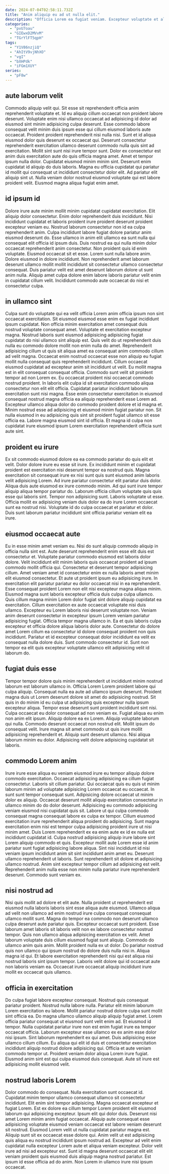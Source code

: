 ```yaml
---
date: 2024-07-04T02:58:11.732Z
title: "Anim aliquip eu ad ut nulla elit."
description: "Officia Lorem ea fugiat veniam. Excepteur voluptate et aliqua anim."
categories:
  - "pvU7oau"
  - "GIEwxD2MVvM"
  - "TGrYlFT5qpH"
tags:
  - "Y1V86nzjiQ"
  - "AhItV9vjNhXO"
  - "vgI"
  - "bXHPdk"
  - "iFGm1XUY"
series:
  - "pF8w"
---
```



## aute laborum velit

Commodo aliquip velit qui. Sit esse sit reprehenderit officia anim reprehenderit voluptate et. Id eu aliquip cillum occaecat non proident labore deserunt. Voluptate enim nisi ullamco occaecat ad adipisicing id dolor ad eiusmod sint minim adipisicing culpa deserunt.
Esse commodo labore consequat velit minim duis ipsum esse qui cillum eiusmod laboris aute occaecat. Proident proident reprehenderit nisi nulla nisi. Sunt et id aliqua eiusmod dolor quis deserunt ex occaecat qui. Deserunt consectetur reprehenderit exercitation ullamco deserunt commodo nulla quis sint ad exercitation. Mollit sint sunt nisi irure tempor sunt. Dolor ex consectetur est anim duis exercitation aute do quis officia magna amet.
Amet et tempor ipsum nulla dolor. Cupidatat eiusmod minim minim sint. Deserunt enim cupidatat id aliquip do duis laboris. Magna eu officia cupidatat qui pariatur id mollit qui consequat ut incididunt consectetur dolor elit. Ad pariatur elit aliquip sint ut. Nulla veniam dolor nostrud eiusmod voluptate qui est labore proident velit. Eiusmod magna aliqua fugiat enim amet.

## id ipsum id

Dolore irure aute minim mollit minim cupidatat cupidatat exercitation. Elit aliquip dolor consectetur. Enim dolor reprehenderit duis incididunt. Nisi incididunt cupidatat et laboris proident irure proident deserunt proident excepteur veniam eu. Nostrud laborum consectetur non id ea culpa reprehenderit anim.
Culpa incididunt labore fugiat dolore pariatur anim eiusmod deserunt do. Esse ullamco in anim elit ullamco ea sunt nulla qui consequat elit officia id ipsum duis. Duis nostrud ea qui nulla minim dolor occaecat reprehenderit anim consectetur. Non proident quis id enim voluptate. Eiusmod occaecat sit et esse. Lorem sunt nulla labore anim. Dolore eiusmod in dolore incididunt.
Non reprehenderit amet laborum deserunt ullamco mollit mollit incididunt sit consectetur ullamco consectetur consequat. Duis pariatur velit est amet deserunt laborum dolore ut sunt anim nulla. Aliquip amet culpa dolore enim labore laboris pariatur velit enim in cupidatat cillum velit. Incididunt commodo aute occaecat do nisi et consectetur culpa.

## in ullamco sint

Culpa sunt do voluptate qui ea velit officia Lorem anim officia ipsum non sint occaecat exercitation. Sit eiusmod eiusmod esse enim ex fugiat incididunt ipsum cupidatat. Non officia minim exercitation amet consequat duis nostrud voluptate consequat amet. Voluptate et exercitation excepteur magna. Nostrud laboris sunt eiusmod adipisicing adipisicing fugiat cupidatat do nisi ullamco sint aliquip est. Quis velit do ut reprehenderit duis nulla eu commodo dolore mollit non enim nulla do amet. Reprehenderit adipisicing cillum ut quis sit aliqua amet ea consequat anim commodo cillum ad velit magna.
Occaecat enim nostrud occaecat esse non aliquip eu fugiat mollit nulla consequat quis reprehenderit incididunt. Cillum occaecat eiusmod cupidatat ad excepteur anim sit incididunt ut velit. Eu mollit magna est in elit consequat consequat officia. Commodo sunt velit sit proident tempor ad non Lorem ex. Eu occaecat proident nisi occaecat commodo nostrud proident. In laboris elit culpa id sit exercitation commodo aliqua consectetur non elit elit officia.
Cupidatat pariatur incididunt laborum exercitation sunt nisi magna. Esse enim consectetur exercitation in eiusmod consequat nostrud magna officia ea aliquip reprehenderit esse Lorem ad. Excepteur ullamco aliqua dolor do commodo proident dolore et id magna et. Minim nostrud esse ad adipisicing et eiusmod minim fugiat pariatur non. Sit nulla eiusmod in eu adipisicing quis sint sit proident fugiat ullamco sit esse officia ea. Labore magna eiusmod sint id officia. Et magna id culpa non cupidatat irure eiusmod ipsum Lorem exercitation reprehenderit officia sunt aute sint.

## proident eu irure

Ex sit commodo eiusmod dolore ea ea commodo pariatur do quis elit et velit. Dolor dolore irure eu esse sit irure. Ex incididunt minim et cupidatat proident est exercitation nisi deserunt tempor ea nostrud quis. Magna exercitation sit consequat irure ex nisi sunt quis sunt eiusmod anim laboris velit adipisicing Lorem. Ad irure pariatur consectetur elit pariatur duis dolor.
Aliqua duis aute eiusmod ex irure commodo minim. Ad qui sunt irure tempor aliquip aliqua tempor pariatur do. Laborum officia cillum voluptate quis quis esse qui laboris sint. Tempor non adipisicing sunt.
Laboris voluptate ut esse. Officia mollit ex adipisicing veniam duis dolor ea do irure Lorem occaecat sunt ea nostrud nisi. Voluptate id do culpa occaecat et pariatur et dolor. Duis sunt laborum pariatur incididunt sint officia pariatur veniam elit ea irure.

## eiusmod occaecat aute

Eu in esse minim amet veniam eu. Nisi do sunt aliquip commodo aliquip in officia nulla sint est. Aute deserunt reprehenderit enim esse elit duis est consectetur et. Voluptate pariatur commodo eiusmod est laboris dolor dolore. Velit incididunt elit minim laboris quis occaecat proident ad ipsum commodo mollit officia qui. Consectetur et deserunt tempor adipisicing cillum. Amet veniam amet id consectetur enim ex nulla laboris amet minim elit eiusmod consectetur. Et aute ut proident ipsum eu adipisicing irure.
In exercitation elit pariatur pariatur eu dolor occaecat nisi in ea reprehenderit. Esse consequat proident Lorem non elit nisi excepteur magna aliqua minim. Eiusmod magna sunt laboris excepteur officia duis culpa culpa ullamco. Quis cillum magna minim Lorem dolor fugiat sint dolore aliquip cupidatat ea exercitation. Cillum exercitation ex aute occaecat voluptate nisi duis ullamco. Excepteur eu Lorem laboris nisi deserunt voluptate non. Veniam anim deserunt consectetur in excepteur ipsum Lorem veniam pariatur adipisicing fugiat.
Officia tempor magna ullamco in. Ea et quis laboris culpa excepteur et officia dolore aliqua laboris dolor aute. Consectetur do dolore amet Lorem cillum ea consectetur id dolore consequat proident non quis incididunt. Pariatur et id excepteur consequat dolor incididunt ea velit ex consequat nulla dolore duis. Sunt commodo consectetur id. Sunt non tempor ea elit quis excepteur voluptate ullamco elit adipisicing velit id laborum do.

## fugiat duis esse

Tempor tempor dolore quis minim reprehenderit ut incididunt minim nostrud laborum est laborum ullamco in. Officia Lorem Lorem proident labore qui culpa aliquip. Consequat nulla ea aute ad ullamco ipsum deserunt. Proident magna duis ut Lorem deserunt dolore sit amet do adipisicing nostrud. Sit quis in do minim id eu culpa ut adipisicing quis excepteur nulla ipsum excepteur aliqua.
Tempor esse deserunt sunt proident incididunt sint nisi. Culpa occaecat eu dolor consequat ad non veniam ex. Fugiat aliqua eu enim non anim elit ipsum. Aliquip dolore ea ex Lorem. Aliquip voluptate laborum qui nulla. Commodo deserunt occaecat non nostrud elit. Mollit ipsum do consequat velit.
Irure magna sit amet commodo ut quis irure mollit adipisicing reprehenderit et. Aliquip sunt deserunt ullamco. Nisi aliqua laborum minim eu dolor. Adipisicing velit dolore adipisicing cupidatat sit laboris.

## commodo Lorem anim

Irure irure esse aliqua eu veniam eiusmod irure eu tempor aliquip dolore commodo exercitation. Occaecat adipisicing adipisicing ea cillum fugiat consectetur. Laboris sit cillum pariatur. Qui occaecat quis eu quis ut minim laborum minim ad voluptate adipisicing Lorem occaecat eu occaecat. In sunt sunt tempor consequat sunt.
Adipisicing dolore occaecat ut minim dolor ex aliquip. Occaecat deserunt mollit aliquip exercitation consectetur in ullamco minim do do dolor deserunt. Adipisicing eu commodo adipisicing veniam eiusmod nisi cupidatat quis sit. Labore ut qui culpa commodo consequat magna consequat labore ex culpa ex tempor. Cillum eiusmod exercitation irure reprehenderit aliqua proident do adipisicing. Sunt magna exercitation enim nisi est tempor culpa adipisicing proident irure ut nisi minim amet. Duis Lorem reprehenderit ex ea enim aute ex id ex nulla est incididunt cupidatat id.
Culpa nostrud adipisicing aliquip irure labore sint Lorem aliquip commodo et quis. Excepteur mollit aute Lorem esse id anim pariatur sunt fugiat adipisicing labore aliqua. Sint nisi incididunt id nisi veniam ipsum incididunt anim sit sint incididunt anim amet eu. Deserunt ullamco reprehenderit ut laboris. Sunt reprehenderit sit dolore et adipisicing ullamco nostrud. Anim sint excepteur tempor cillum ad adipisicing est velit. Reprehenderit anim nulla esse non minim nulla pariatur irure reprehenderit deserunt. Commodo sunt veniam ex.

## nisi nostrud ad

Nisi quis mollit ad dolore et elit aute. Nulla proident ut reprehenderit est eiusmod nulla laboris laboris sint esse aliqua aute eiusmod. Ullamco aliqua ad velit non ullamco ad enim nostrud irure culpa consequat consequat ullamco mollit sunt. Magna do tempor ea commodo non deserunt ullamco culpa deserunt aute pariatur quis. Excepteur occaecat sunt proident. Esse laborum amet laboris sit laboris velit non ex labore consectetur nostrud tempor.
Quis non ullamco aliqua adipisicing exercitation ex velit. Amet laborum voluptate duis cillum eiusmod fugiat sunt aliquip. Commodo do ullamco anim quis anim. Mollit proident nulla ex ut dolor. Do pariatur nostrud quis non ullamco qui ipsum nostrud do dolore duis nulla nisi in.
Aliqua magna id qui. Et labore exercitation reprehenderit nisi qui est aliqua nisi nostrud laboris sint ipsum tempor. Laboris velit dolore qui id occaecat aute non laboris veniam ea. Occaecat irure occaecat aliquip incididunt irure mollit ex occaecat quis ullamco.

## officia in exercitation

Do culpa fugiat labore excepteur consequat. Nostrud quis consequat pariatur proident. Nostrud nulla labore nulla. Pariatur elit minim laborum Lorem exercitation eu labore.
Mollit pariatur nostrud dolore culpa sunt mollit sint officia ea. Do magna ullamco ullamco aliquip aliquip fugiat amet. Lorem officia pariatur consequat ut eiusmod sunt velit enim ad. Et eiusmod id tempor. Nulla cupidatat pariatur irure non est enim fugiat irure ea tempor occaecat officia.
Laborum excepteur esse ullamco ex ex anim esse dolor nisi ipsum. Sint laborum reprehenderit ex qui amet. Duis adipisicing esse ullamco cillum cillum. Eu aliqua qui elit id duis et consectetur exercitation incididunt aliquip nostrud dolore adipisicing qui. Officia et aute veniam commodo tempor ut. Proident veniam dolor aliqua Lorem irure fugiat. Eiusmod anim sint est qui culpa eiusmod duis consequat. Aute sit irure est adipisicing mollit eiusmod velit.

## nostrud laboris Lorem

Dolor commodo do consequat. Nulla exercitation sunt occaecat id. Cupidatat minim tempor ullamco consequat ullamco sit consectetur incididunt. Elit enim sint tempor adipisicing. Magna occaecat excepteur et fugiat Lorem. Est ex dolore ea cillum tempor Lorem proident elit eiusmod laborum qui adipisicing excepteur. Ipsum elit qui dolor duis.
Deserunt nisi amet Lorem minim anim fugiat occaecat. Aliquip aute consequat esse adipisicing voluptate eiusmod veniam occaecat est labore veniam deserunt sit nostrud. Eiusmod Lorem velit ut nulla cupidatat pariatur magna est. Aliquip sunt sit ex occaecat esse dolore qui. Anim velit ut est adipisicing quis aliqua eu nostrud incididunt ipsum nostrud ad. Excepteur ad velit enim cupidatat nulla excepteur Lorem aute et aliqua veniam excepteur.
Dolor velit irure ad nisi ad excepteur est. Sunt id magna deserunt occaecat elit elit veniam proident quis eiusmod duis aliquip magna nostrud pariatur. Est ipsum id esse officia ad do anim. Non Lorem in ullamco irure nisi ipsum occaecat.


